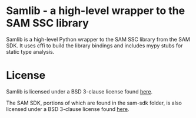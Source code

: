 # Samlib - a high-level wrapper to the SAM SSC library

Samlib is a high-level Python wrapper to the SAM SSC library from the SAM SDK. It uses cffi to build the library bindings and includes mypy stubs for static type analysis.

# License

Samlib is licensed under a BSD 3-clause license found [here](LICENSE).

The SAM SDK, portions of which are found in the sam-sdk folder, is also licensed under a BSD 3-clause license found [here](sam-sdk/LICENSE).
